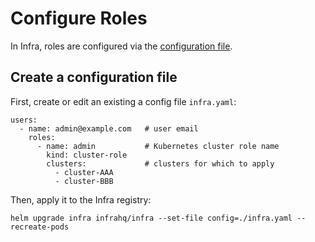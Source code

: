 # Configure Roles

In Infra, roles are configured via the [configuration file](./configuration.md).

## Create a configuration file

First, create or edit an existing a config file `infra.yaml`:

```
users:
  - name: admin@example.com   # user email
    roles:
      - name: admin           # Kubernetes cluster role name
        kind: cluster-role
        clusters:             # clusters for which to apply
          - cluster-AAA
          - cluster-BBB
```

Then, apply it to the Infra registry:

```
helm upgrade infra infrahq/infra --set-file config=./infra.yaml --recreate-pods
```
